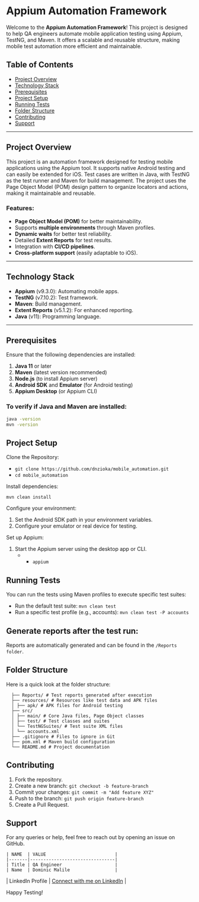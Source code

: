 # Appium Automation Framework

Welcome to the **Appium Automation Framework**! This project is designed to help QA engineers automate mobile application testing using Appium, TestNG, and Maven. It offers a scalable and reusable structure, making mobile test automation more efficient and maintainable.

## Table of Contents

- [Project Overview](#project-overview)
- [Technology Stack](#technology-stack)
- [Prerequisites](#prerequisites)
- [Project Setup](#project-setup)
- [Running Tests](#running-tests)
- [Folder Structure](#folder-structure)
- [Contributing](#contributing)
- [Support](#support)

---

## Project Overview

This project is an automation framework designed for testing mobile applications using the Appium tool. It supports native Android testing and can easily be extended for iOS. Test cases are written in Java, with TestNG as the test runner and Maven for build management. The project uses the Page Object Model (POM) design pattern to organize locators and actions, making it maintainable and reusable.

### Features:

- **Page Object Model (POM)** for better maintainability.
- Supports **multiple environments** through Maven profiles.
- **Dynamic waits** for better test reliability.
- Detailed **Extent Reports** for test results.
- Integration with **CI/CD pipelines**.
- **Cross-platform support** (easily adaptable to iOS).

---

## Technology Stack

- **Appium** (v9.3.0): Automating mobile apps.
- **TestNG** (v7.10.2): Test framework.
- **Maven**: Build management.
- **Extent Reports** (v5.1.2): For enhanced reporting.
- **Java** (v11): Programming language.

---

## Prerequisites

Ensure that the following dependencies are installed:

1. **Java 11** or later
2. **Maven** (latest version recommended)
3. **Node.js** (to install Appium server)
4. **Android SDK** and **Emulator** (for Android testing)
5. **Appium Desktop** (or Appium CLI)

### To verify if Java and Maven are installed:

```bash
java -version
mvn -version
```

## Project Setup

Clone the Repository:

- `git clone https://github.com/dnzioka/mobile_automation.git`
- `cd mobile_automation`

Install dependencies:

`mvn clean install`

Configure your environment:

1. Set the Android SDK path in your environment variables.
2. Configure your emulator or real device for testing.

Set up Appium:

1. Start the Appium server using the desktop app or CLI.
   - - `appium`

## Running Tests

You can run the tests using Maven profiles to execute specific test suites:

- Run the default test suite:
  `mvn clean test`
- Run a specific test profile (e.g., accounts):
  `mvn clean test -P accounts`

## Generate reports after the test run:

Reports are automatically generated and can be found in the `/Reports folder`.

## Folder Structure

Here is a quick look at the folder structure:

```
  ├── Reports/ # Test reports generated after execution
  ├── resources/ # Resources like test data and APK files
  │ ├── apk/ # APK files for Android testing
  ├── src/
  │ ├── main/ # Core Java files, Page Object classes
  │ ├── test/ # Test classes and suites
  │ └── TestNGSuites/ # Test suite XML files
  │ └── accounts.xml
  ├── .gitignore # Files to ignore in Git
  ├── pom.xml # Maven build configuration
  └── README.md # Project documentation
```

## Contributing

1. Fork the repository.
2. Create a new branch:
   `git checkout -b feature-branch`
3. Commit your changes:
   `git commit -m "Add feature XYZ"`
4. Push to the branch:
   `git push origin feature-branch`
5. Create a Pull Request.

## Support

For any queries or help, feel free to reach out by opening an issue on GitHub.

```
| NAME  | VALUE                          |
|-------|--------------------------------|
| Title | QA Engineer                    |
| Name  | Dominic Malile                 |
```

| LinkedIn Profile | [Connect with me on LinkedIn](https://www.linkedin.com/in/dominicmalile/) |

Happy Testing!
